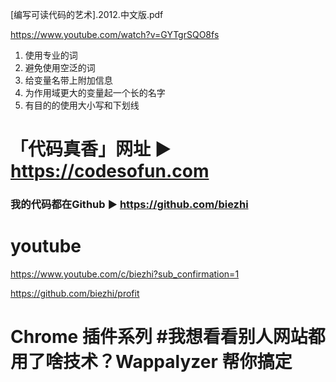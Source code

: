 [编写可读代码的艺术].2012.中文版.pdf

https://www.youtube.com/watch?v=GYTgrSQO8fs

1. 使用专业的词
2. 避免使用空泛的词
3. 给变量名带上附加信息
4. 为作用域更大的变量起一个长的名字
5. 有目的的使用大小写和下划线

# 「代码真香」网址 ► https://codesofun.com
### 我的代码都在Github ► https://github.com/biezhi

# youtube
https://www.youtube.com/c/biezhi?sub_confirmation=1

https://github.com/biezhi/profit

# Chrome 插件系列 #我想看看别人网站都用了啥技术？Wappalyzer 帮你搞定

